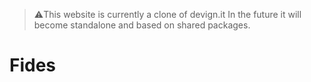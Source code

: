 > ⚠️This website is currently a clone of devign.it In the future it will become standalone and based on shared packages.

# Fides
